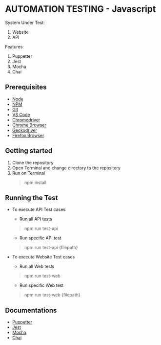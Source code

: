 # AUTOMATION TESTING - Javascript

System Under Test:
1. Website
2. API

Features:
1. Puppetter
2. Jest
3. Mocha
4. Chai

## Prerequisites
* [Node](https://nodejs.org/en/)
* [NPM](https://docs.npmjs.com/downloading-and-installing-node-js-and-npm)
* [Git](https://git-scm.com/downloads)
* [VS Code](https://code.visualstudio.com/download)
* [Chromedriver](https://formulae.brew.sh/cask/chromedriver)
* [Chrome Browser](https://www.google.com/chrome/)
* [Geckodriver](https://formulae.brew.sh/formula/geckodriver)
* [Firefox Browser](https://www.mozilla.org/en-US/firefox/new/)

## Getting started
1. Clone the repository
2. Open Terminal and change directory to the repository
3. Run on Terminal
   > npm install

## Running the Test
* To execute API Test cases
  * Run all API tests
  > npm run test-api
  * Run specific API test
  > npm run test-api {filepath}

* To execute Website Test cases
  * Run all Web tests
  > npm run test-web
  * Run specific Web test
  > npm run test-web {filepath}

## Documentations
* [Puppetter](https://pptr.dev/)
* [Jest](https://jestjs.io/)
* [Mocha](https://mochajs.org/)
* [Chai](https://mochajs.org/)